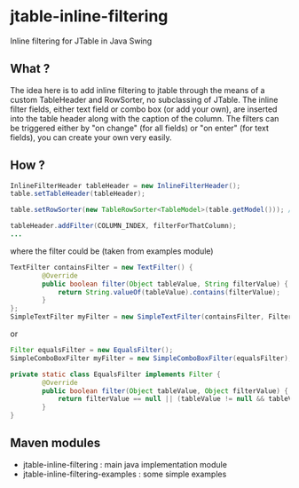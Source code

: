 jtable-inline-filtering
=======================

Inline filtering for JTable in Java Swing

What ?
-------
The idea here is to add inline filtering to jtable through the means of a custom TableHeader and RowSorter, no subclassing of JTable.
The inline filter fields, either text field or combo box (or add your own), are inserted into the table header along with the caption of the column.
The filters can be triggered either by "on change" (for all fields) or "on enter" (for text fields), you can create your own very easily.

How ?
-----

```java
InlineFilterHeader tableHeader = new InlineFilterHeader();
table.setTableHeader(tableHeader);

table.setRowSorter(new TableRowSorter<TableModel>(table.getModel())); // standard sorter to allow filtering

tableHeader.addFilter(COLUMN_INDEX, filterForThatColumn);
...
```

where the filter could be (taken from examples module)
```java
TextFilter containsFilter = new TextFilter() {
		@Override
		public boolean filter(Object tableValue, String filterValue) {
			return String.valueOf(tableValue).contains(filterValue);
		}
};
SimpleTextFilter myFilter = new SimpleTextFilter(containsFilter, FilterTrigger.ON_CHANGE);
```

or
```java
Filter equalsFilter = new EqualsFilter();
SimpleComboBoxFilter myFilter = new SimpleComboBoxFilter(equalsFilter);

private static class EqualsFilter implements Filter {
		@Override
		public boolean filter(Object tableValue, Object filterValue) {
			return filterValue == null || (tableValue != null && tableValue.equals(filterValue));
		}
}
```

Maven modules
--------------
* jtable-inline-filtering : main java implementation module
* jtable-inline-filtering-examples : some simple examples
